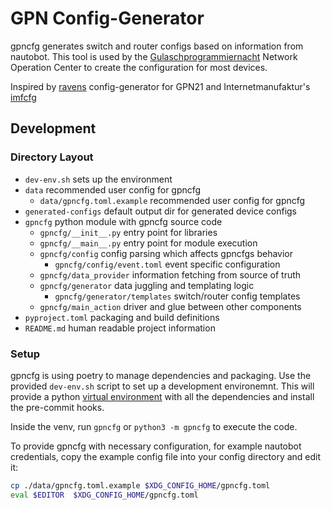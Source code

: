 # GPN Config-Generator

gpncfg generates switch and router configs based on information from nautobot.
This tool is used by the [Gulaschprogrammiernacht](https://gulas.ch) Network
Operation Center to create the configuration for most devices.

Inspired by [ravens](https://github.com/blackdotraven) config-generator for
GPN21 and Internetmanufaktur's [imfcfg](https://github.com/lub-dub/imfcfg)

## Development

### Directory Layout

* `dev-env.sh` sets up the environment
* `data` recommended user config for gpncfg
  * `data/gpncfg.toml.example` recommended user config for gpncfg
* `generated-configs` default output dir for generated device configs
* `gpncfg` python module with gpncfg source code
  * `gpncfg/__init__.py` entry point for libraries
  * `gpncfg/__main__.py` entry point for module execution
  * `gpncfg/config` config parsing which affects gpncfgs behavior
    * `gpncfg/config/event.toml` event specific configuration
  * `gpncfg/data_provider` information fetching from source of truth
  * `gpncfg/generator` data juggling and templating logic
    * `gpncfg/generator/templates` switch/router config templates
  * `gpncfg/main_action` driver and glue between other components
* `pyproject.toml` packaging and build definitions
* `README.md` human readable project information

### Setup

gpncfg is using poetry to manage dependencies and packaging. Use the provided
`dev-env.sh` script to set up a development environemnt. This will provide a
python [virtual environment](https://packaging.python.org/en/latest/guides/installing-using-pip-and-virtual-environments/#activate-a-virtual-environment)
with all the dependencies and install the pre-commit hooks.

Inside the venv, run `gpncfg` or `python3 -m gpncfg` to execute the code.

To provide gpncfg with necessary configuration, for example nautobot
credentials, copy the example config file into your config directory and edit
it:

``` bash
cp ./data/gpncfg.toml.example $XDG_CONFIG_HOME/gpncfg.toml
eval $EDITOR  $XDG_CONFIG_HOME/gpncfg.toml
```

